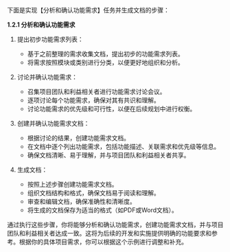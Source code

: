 下面是实现【分析和确认功能需求】任务并生成文档的步骤：

**1.2.1 分析和确认功能需求**

1. 提出初步功能需求列表：

   - 基于之前整理的需求收集文档，提出初步的功能需求列表。
   - 将需求按照模块或类别进行分类，以便更好地组织和分析。

2. 讨论并确认功能需求：

   - 召集项目团队和利益相关者进行功能需求讨论会议。
   - 逐项讨论每个功能需求，确保对其有共识和理解。
   - 讨论功能需求的优先级和可行性，以便在后续规划中进行权衡。

3. 创建并确认功能需求文档：

   - 根据讨论的结果，创建功能需求文档。
   - 在文档中逐个列出功能需求，包括功能描述、关联需求和优先级等信息。
   - 确保文档清晰、易于理解，并与项目团队和利益相关者共享。

4. 生成文档：

   - 按照上述步骤创建功能需求文档。
   - 组织文档结构和格式，确保文档易于阅读和理解。
   - 审查和编辑文档，确保准确性和清晰度。
   - 将生成的文档保存为适当的格式（如PDF或Word文档）。

通过执行这些步骤，你将能够分析和确认功能需求，创建功能需求文档，并与项目团队和利益相关者达成一致。这将为后续的开发和实施提供明确的功能要求和参考。根据你的具体项目需求，你可以根据这个示例进行调整和补充。
